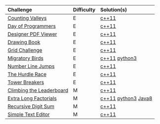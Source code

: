 
| Challenge    | Difficulty | Solution(s) |
| :-------- | :------- | :------- |
| [Counting Valleys](https://www.hackerrank.com/challenges/counting-valleys/) | E    | [c++11](counting_valleys.cpp) |
| [Day of Programmers](https://www.hackerrank.com/challenges/day-of-the-programmer/) | E    | [c++11](day_of_programmers.cpp)|
| [Designer PDF Viewer](https://www.hackerrank.com/challenges/designer-pdf-viewer/)    | E   | [c++11](designer_pdf_viewer.cpp)|
| [Drawing Book](https://www.hackerrank.com/challenges/drawing-book)  | E    | [c++11](drawing_book.cpp) |
| [Grid Challenge](https://www.hackerrank.com/challenges/one-week-preparation-kit-grid-challenge/) | E  | [c++11](grid_challenge.cpp) |
| [Migratory Birds](https://www.hackerrank.com/challenges/migratory-birds/) | E  | [c++11](migratory_birds.cpp)  [python3](migratory_birds.py)|
| [Number Line Jumps](https://www.hackerrank.com/challenges/kangaroo/)    | E| [c++11](number_line_jumps.cpp) |
| [The Hurdle Race](https://www.hackerrank.com/challenges/the-hurdle-race) | E    | [c++11](the_hurdle_race.cpp) |
| [Tower Breakers](https://www.hackerrank.com/challenges/one-week-preparation-kit-tower-breakers-1/)    | E    | [c++11](tower_breakers.cpp)|
| [Climbing the Leaderboard](https://www.hackerrank.com/challenges/climbing-the-leaderboard/)  | M    | [c++11](climbing_the_leaderboard.cpp)|
| [Extra Long Factorials](https://www.hackerrank.com/challenges/extra-long-factorials)  | M    | [c++11](extra_long_factorials.cpp) [python3](extra_long_factorials.py) [Java8](extra_long_factorials.java)|
| [Recursive Digit Sum](https://www.hackerrank.com/challenges/one-week-preparation-kit-recursive-digit-sum/)  | M   | [c++11](recursive_digit_sum.cpp) |
| [Simple Text Editor](https://www.hackerrank.com/challenges/one-week-preparation-kit-simple-text-editor/)  | M    | [c++11](simple_text_editor.cpp)|